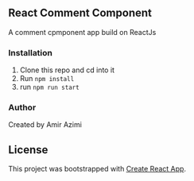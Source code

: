 ## React Comment Component


A comment cpmponent app build on ReactJs

### Installation

1.  Clone this repo and cd into it
2.  Run `npm install`
3.  run `npm run start`


### Author

Created by Amir Azimi

## License


This project was bootstrapped with [Create React App](https://github.com/facebookincubator/create-react-app).
